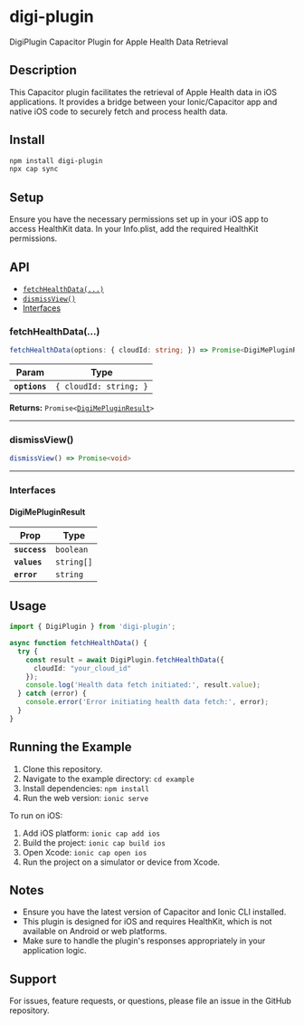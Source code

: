 
# digi-plugin

DigiPlugin Capacitor Plugin for Apple Health Data Retrieval

## Description

This Capacitor plugin facilitates the retrieval of Apple Health data in iOS applications. It provides a bridge between your Ionic/Capacitor app and native iOS code to securely fetch and process health data.

## Install

```bash
npm install digi-plugin
npx cap sync
```

## Setup

Ensure you have the necessary permissions set up in your iOS app to access HealthKit data. In your Info.plist, add the required HealthKit permissions.

## API

<docgen-index>

* [`fetchHealthData(...)`](#fetchhealthdata)
* [`dismissView()`](#dismissview)
* [Interfaces](#interfaces)

</docgen-index>

<docgen-api>
<!--Update the source file JSDoc comments and rerun docgen to update the docs below-->

### fetchHealthData(...)

```typescript
fetchHealthData(options: { cloudId: string; }) => Promise<DigiMePluginResult>
```

| Param         | Type                              |
| ------------- | --------------------------------- |
| **`options`** | <code>{ cloudId: string; }</code> |

**Returns:** <code>Promise&lt;<a href="#digimepluginresult">DigiMePluginResult</a>&gt;</code>

--------------------


### dismissView()

```typescript
dismissView() => Promise<void>
```

--------------------


### Interfaces


#### DigiMePluginResult

| Prop          | Type                  |
| ------------- | --------------------- |
| **`success`** | <code>boolean</code>  |
| **`values`**  | <code>string[]</code> |
| **`error`**   | <code>string</code>   |

</docgen-api>

## Usage

```typescript
import { DigiPlugin } from 'digi-plugin';

async function fetchHealthData() {
  try {
    const result = await DigiPlugin.fetchHealthData({
      cloudId: "your_cloud_id"
    });
    console.log('Health data fetch initiated:', result.value);
  } catch (error) {
    console.error('Error initiating health data fetch:', error);
  }
}
```

## Running the Example

1. Clone this repository.
2. Navigate to the example directory: `cd example`
3. Install dependencies: `npm install`
4. Run the web version: `ionic serve`

To run on iOS:

1. Add iOS platform: `ionic cap add ios`
2. Build the project: `ionic cap build ios`
3. Open Xcode: `ionic cap open ios`
4. Run the project on a simulator or device from Xcode.

## Notes

- Ensure you have the latest version of Capacitor and Ionic CLI installed.
- This plugin is designed for iOS and requires HealthKit, which is not available on Android or web platforms.
- Make sure to handle the plugin's responses appropriately in your application logic.

## Support

For issues, feature requests, or questions, please file an issue in the GitHub repository.
